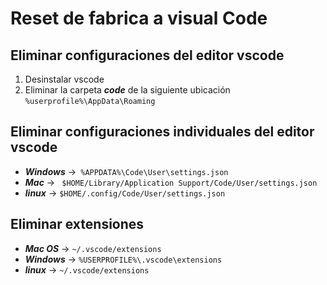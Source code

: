 # Reset de fabrica a visual Code

## Eliminar configuraciones del editor vscode
1. Desinstalar vscode
2. Eliminar  la carpeta ___code___ de la siguiente ubicación
  ``` %userprofile%\AppData\Roaming  ```

## Eliminar configuraciones individuales del editor vscode
* ___Windows___  ->```  %APPDATA%\Code\User\settings.json ```
* ___Mac___ -> ``` $HOME/Library/Application Support/Code/User/settings.json```
* ___linux___  -> ```$HOME/.config/Code/User/settings.json```


## Eliminar extensiones

* ___Mac OS___ -> ```~/.vscode/extensions```
* ___Windows___ -> ```%USERPROFILE%\.vscode\extensions```
* ___linux___ -> ```~/.vscode/extensions```
